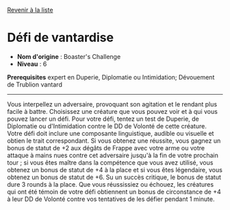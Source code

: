 [Revenir à la liste](..)

# Défi de vantardise

 * **Nom d'origine** : Boaster's Challenge
 * **Niveau** : 6


<p><span id="ctl00_MainContent_DetailedOutput"><strong>Prerequisites</strong> expert en Duperie, Diplomatie ou Intimidation; Dévouement de Trublion vantard<br></span></p>
<hr>
<p>Vous interpellez un adversaire, provoquant son agitation et le rendant plus facile à battre. Choisissez une créature que vous pouvez voir et à qui vous pouvez lancer un défi. Pour votre défi, tentez un test de Duperie, de Diplomatie ou d'Intimidation contre le DD de Volonté de cette créature. Votre défi doit inclure une composante linguistique, audible ou visuelle et obtien le trait correspondant. Si vous obtenez une réussite, vous gagnez un bonus de statut de +2 aux dégâts de Frappe avec votre arme ou votre attaque à mains nues contre cet adversaire jusqu'à la fin de votre prochain tour ; si vous êtes maître dans la compétence que vous avez utilisé, vous obtenez un bonus de statut de +4 à la place et si vous êtes légendaire, vous obtenez un bonus de statut de +6. Su un succès critique, le bonus de statut dure 3 rounds à la place. Que vous réussissiez ou échouez, les créatures qui ont été témoin de votre défi obtiennent un bonus de circonstance de +4 à leur DD de Volonté contre vos tentatives de les défier pendant 1 minute.&nbsp;</p>